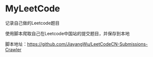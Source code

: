 # MyLeetCode

记录自己做的Leetcode题目

使用脚本爬取自己在Leetcode中国站的提交题目，并保存到本地

脚本地址：https://github.com/JiayangWu/LeetCodeCN-Submissions-Crawler